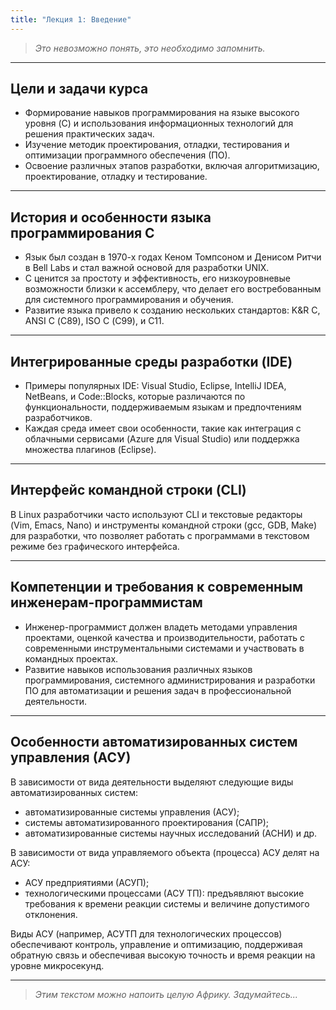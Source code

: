 ```yaml
---
title: "Лекция 1: Введение"
---
```


> _Это невозможно понять, это необходимо запомнить._

***

## Цели и задачи курса

* Формирование навыков программирования на языке высокого уровня (C) и использования информационных технологий для решения практических задач.
* Изучение методик проектирования, отладки, тестирования и оптимизации программного обеспечения (ПО).
* Освоение различных этапов разработки, включая алгоритмизацию, проектирование, отладку и тестирование.

***

## История и особенности языка программирования C

* Язык был создан в 1970-х годах Кеном Томпсоном и Денисом Ритчи в Bell Labs и стал важной основой для разработки UNIX.
* C ценится за простоту и эффективность, его низкоуровневые возможности близки к ассемблеру, что делает его востребованным для системного программирования и обучения.
* Развитие языка привело к созданию нескольких стандартов: K\&R C, ANSI C (С89), ISO C (С99), и C11.

***

## Интегрированные среды разработки (IDE)

* Примеры популярных IDE: Visual Studio, Eclipse, IntelliJ IDEA, NetBeans, и Code::Blocks, которые различаются по функциональности, поддерживаемым языкам и предпочтениям разработчиков.
* Каждая среда имеет свои особенности, такие как интеграция с облачными сервисами (Azure для Visual Studio) или поддержка множества плагинов (Eclipse).

***

## Интерфейс командной строки (CLI)

В Linux разработчики часто используют CLI и текстовые редакторы (Vim, Emacs, Nano) и инструменты командной строки (gcc, GDB, Make) для разработки, что позволяет работать с программами в текстовом режиме без графического интерфейса.

***

## Компетенции и требования к современным инженерам-программистам

* Инженер-программист должен владеть методами управления проектами, оценкой качества и производительности, работать с современными инструментальными системами и участвовать в командных проектах.
* Развитие навыков использования различных языков программирования, системного администрирования и разработки ПО для автоматизации и решения задач в профессиональной деятельности.

***

## Особенности автоматизированных систем управления (АСУ)

В зависимости от вида деятельности выделяют следующие виды автоматизированных систем:

* автоматизированные системы управления (АСУ);
* системы автоматизированного проектирования (САПР);
* автоматизированные системы научных исследований (АСНИ) и др.

В зависимости от вида управляемого объекта (процесса) АСУ делят на АСУ:

* АСУ предприятиями (АСУП);
* технологическими процессами (АСУ ТП): предъявляют высокие требования к времени реакции системы и величине допустимого отклонения.

Виды АСУ (например, АСУТП для технологических процессов) обеспечивают контроль, управление и оптимизацию, поддерживая обратную связь и обеспечивая высокую точность и время реакции на уровне микросекунд.


***

> _Этим текстом можно напоить целую Африку. Задумайтесь..._
